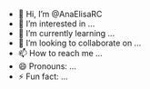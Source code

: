 - 👋 Hi, I’m @AnaElisaRC
- 👀 I’m interested in ...
- 🌱 I’m currently learning ...
- 💞️ I’m looking to collaborate on ...
- 📫 How to reach me ...
- 😄 Pronouns: ...
- ⚡ Fun fact: ...

<!---
AnaElisaRC/AnaElisaRC is a ✨ special ✨ repository because its `README.md` (this file) appears on your GitHub profile.
You can click the Preview link to take a look at your changes.
--->
